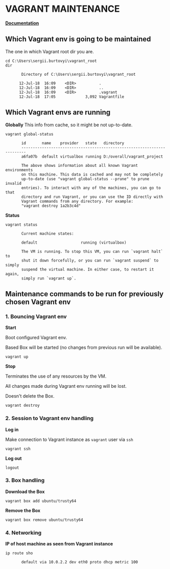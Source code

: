 # VAGRANT MAINTENANCE

**[Documentation](https://www.vagrantup.com/docs/cli/)**

## Which Vagrant env is going to be maintained

The one in which Vagrant root dir you are.

```
cd C:\Users\sergii.burtovyi\vagrant_root
dir

       Directory of C:\Users\sergii.burtovyi\vagrant_root

      12-Jul-18  16:09    <DIR>          .
      12-Jul-18  16:09    <DIR>          ..
      12-Jul-18  16:09    <DIR>          .vagrant
      12-Jul-18  17:05             3,092 Vagrantfile
```


## Which Vagrant envs are running

**Globally**
This info from cache, so it might be not up-to-date.
```
vagrant global-status

       id       name    provider   state   directory
       ------------------------------------------------------------------------
       a6fa07b  default virtualbox running D:/overall/vagrant_project

       The above shows information about all known Vagrant environments
       on this machine. This data is cached and may not be completely
       up-to-date (use "vagrant global-status --prune" to prune invalid
       entries). To interact with any of the machines, you can go to that
       directory and run Vagrant, or you can use the ID directly with
       Vagrant commands from any directory. For example:
       "vagrant destroy 1a2b3c4d"
```

**Status**
```
vagrant status

       Current machine states:

       default                   running (virtualbox)

       The VM is running. To stop this VM, you can run `vagrant halt` to
       shut it down forcefully, or you can run `vagrant suspend` to simply
       suspend the virtual machine. In either case, to restart it again,
       simply run `vagrant up`.
```


## Maintenance commands to be run for previously chosen Vagrant env

### 1. Bouncing Vagrant env


**Start**

Boot configured Vagrant env.

Based Box will be started (no changes from previous run will be available).

```
vagrant up
```

**Stop**

Terminates the use of any resources by the VM.

All changes made during Vagrant env running will be lost.

Doesn't delete the Box.
```
vagrant destroy
```


### 2. Session to Vagrant env handling

**Log in**

Make connection to Vagrant instance as ``vagrant`` user via ``ssh``
```
vagrant ssh
```

**Log out**
```
logout
```

### 3. Box handling

**Download the Box**
```
vagrant box add ubuntu/trusty64
```

**Remove the Box**
```
vagrant box remove ubuntu/trusty64
```

### 4. Networking

**IP of host machine as seen from Vagrant instance**
```
ip route sho

       default via 10.0.2.2 dev eth0 proto dhcp metric 100
```





